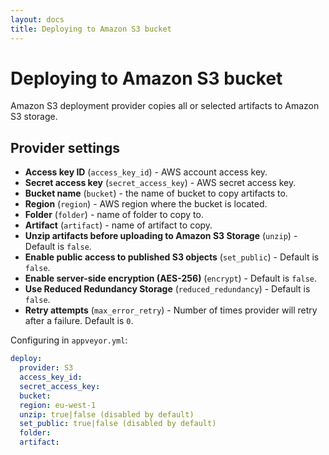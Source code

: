 ```yaml
---
layout: docs
title: Deploying to Amazon S3 bucket
---
```


# Deploying to Amazon S3 bucket

Amazon S3 deployment provider copies all or selected artifacts to Amazon S3 storage.

## Provider settings

* **Access key ID** (`access_key_id`) - AWS account access key.
* **Secret access key** (`secret_access_key`) - AWS secret access key.
* **Bucket name** (`bucket`) - the name of bucket to copy artifacts to.
* **Region** (`region`) - AWS region where the bucket is located.
* **Folder** (`folder`) - name of folder to copy to.
* **Artifact** (`artifact`) - name of artifact to copy.
* **Unzip artifacts before uploading to Amazon S3 Storage** (`unzip`) - Default is `false`.
* **Enable public access to published S3 objects** (`set_public`) - Default is `false`.
* **Enable server-side encryption (AES-256)** (`encrypt`) - Default is `false`.
* **Use Reduced Redundancy Storage** (`reduced_redundancy`) - Default is `false`.
* **Retry attempts** (`max_error_retry`) - Number of times provider will retry after a failure. Default is `0`.

Configuring in `appveyor.yml`:

```yaml
deploy:
  provider: S3
  access_key_id:
  secret_access_key:
  bucket:
  region: eu-west-1
  unzip: true|false (disabled by default)
  set_public: true|false (disabled by default)
  folder:
  artifact:
```
